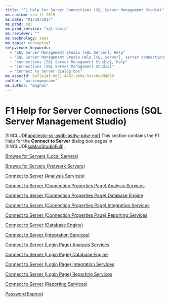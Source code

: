 ```yaml
---
title: "F1 Help for Server Connections (SQL Server Management Studio)"
ms.custom: seo-lt-2019
ms.date: "01/19/2017"
ms.prod: sql
ms.prod_service: "sql-tools"
ms.reviewer: ""
ms.technology: ssms
ms.topic: conceptual
helpviewer_keywords: 
  - "SQL Server Management Studio [SQL Server], Help"
  - "SQL Server Management Studio Help [SQL Server], server connections"
  - "connections [SQL Server Management Studio], help"
  - "connections [SQL Server Management Studio]"
  - "Connect to Server dialog box"
ms.assetid: 6a72e24f-9e11-4032-ab9e-5ecc6edd4890
author: "markingmyname"
ms.author: "maghan"
---
```

# F1 Help for Server Connections (SQL Server Management Studio)
[!INCLUDE[appliesto-ss-asdb-asdw-pdw-md](../../includes/appliesto-ss-asdb-asdw-pdw-md.md)]
This section contains the F1 Help for the **Connect to Server** dialog box pages in [!INCLUDE[ssManStudioFull](../../includes/ssmanstudiofull-md.md)].  
  
[Browse for Servers &#40;Local Servers&#41;](../../ssms/f1-help/browse-for-servers-local-servers.md)  
  
[Browse for Servers &#40;Network Servers&#41;](../../ssms/f1-help/browse-for-servers-network-servers.md)  
  
[Connect to Server &#40;Analysis Services&#41;](../../ssms/f1-help/connect-to-server-analysis-services.md)  
  
[Connect to Server &#40;Connection Properties Page&#41; Analysis Services](../../ssms/f1-help/connect-to-server-connection-properties-page-analysis-services.md)  
  
[Connect to Server &#40;Connection Properties Page&#41; Database Engine](../../ssms/f1-help/connect-to-server-connection-properties-page-database-engine.md)  
  
[Connect to Server &#40;Connection Properties Page&#41; Integration Services](../../ssms/f1-help/connect-to-server-connection-properties-page-integration-services.md)  
  
[Connect to Server &#40;Connection Properties Page&#41; Reporting Services](../../ssms/f1-help/connect-to-server-connection-properties-page-reporting-services.md)  
  
[Connect to Server &#40;Database Engine&#41;](../../ssms/f1-help/connect-to-server-database-engine.md)  
  
[Connect to Server &#40;Integration Services&#41;](../../ssms/f1-help/connect-to-server-integration-services.md)  
  
[Connect to Server &#40;Login Page&#41; Analysis Services](../../ssms/f1-help/connect-to-server-login-page-analysis-services.md)  
  
[Connect to Server &#40;Login Page&#41; Database Engine](../../ssms/f1-help/connect-to-server-login-page-database-engine.md)  
  
[Connect to Server &#40;Login Page&#41; Integration Services](../../ssms/f1-help/connect-to-server-login-page-integration-services.md)  
  
[Connect to Server &#40;Login Page&#41; Reporting Services](../../ssms/f1-help/connect-to-server-login-page-reporting-services.md)  
  
[Connect to Server &#40;Reporting Services&#41;](../../ssms/f1-help/connect-to-server-reporting-services.md)  
  
[Password Expired](../../ssms/f1-help/password-expired.md)  
  
